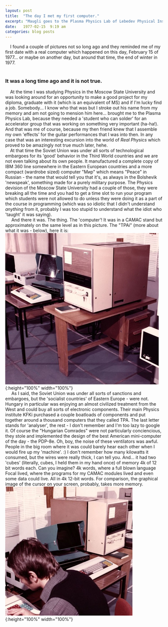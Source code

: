 ```yaml
---
layout: post
title:  "The day I met my first computer."
excerpt: "Maugli goes to the Plasma Physics Lab of Lebedev Physical Institute of the Academy of Sciences of the USSR and meets a computer brought there from another planet by the wind."
date:   1977-02-15  9:19 am
categories: blog posts
---
```

&nbsp;&nbsp;&nbsp;&nbsp;I found a couple of pictures not so long ago and they reminded me of my first date with a real computer which happened on this day, February 15 of 1977... or maybe on another day, but around that time, the end of winter in 1977.<br><br>
### It was a long time ago and it is not true.
&nbsp;&nbsp;&nbsp;&nbsp;At the time I was studying Physics in the Moscow State University and was looking around for an opportunity to make a good project for my diploma, graduate with it (which is an equivalent of MS) and if I'm lucky find a job. Somebody... I know who that was but I stroke out his name from my memory and am not going to mension him here... brought me to the Plasma Physics Lab, because they needed a 'student who can solder' for an accelerator group that was working on something very important (ha-ha!). And that was me of course, because my then friend knew that I assemble my own 'effects' for the guitar performances that I was into then. In any case that was an interesting excursion into the world of _Real Physics_ which proved to be amazingly not true much later, hehe.<br>
&nbsp;&nbsp;&nbsp;&nbsp;At that time the Soviet Union was under all sorts of technological embargoes for its 'good' behavior in the Third World countries and we are not even talking about its own people. It manufactured a complete copy of IBM 360 line somewhere in the Eastern European countries and a more compact (wardrobe sized) computer "Мир" which means "Peace" in Russian - the name that would tell you that it's, as always in the Bolshevik 'newspeak', something made for a purely military purpose. The Physics devision of the Moscow State University had a couple of those, they were breaking all the time and you had to get a time slot to run your program which students were not allowed to do unless they were doing it as a part of the course in programming (which was so idiotic that I didn't understand _anything_ from it, probably I was too stupid to understand what the idiot who 'taught' it was saying).<br>
&nbsp;&nbsp;&nbsp;&nbsp; And there it was. The thing. The 'computer'! It was in a CAMAC stand but approximately on the same level as in this picture. The "TPAi" (more about what it was - below), here it is:
<br>
![TPAi-1](/images/TPAi_1.png){:height="100%" width="100%"}<br>
&nbsp;&nbsp;&nbsp;&nbsp; As I said, the Soviet Union was under all sorts of sanctions and embargoes, but the 'socialist countries' of Eastern Europe - were not. Hungary in particular was enjoying an almost civilized treatment from the West and could buy all sorts of electronic components. Their main Physics institute KFKi purchased a couple boatloads of components and put together around a thousand computers that they called TPA. The last letter stands for 'analyser', the rest - I don't remember and I'm too lazy to google it. Of course the "Hungarian Comrades" were not particularly conciencious, they stole and implemented the design of the best American mini-computer of the day - the PDP-8e. Oh, boy, the noise of these ventilators was awful. People in the big room where it was could barely hear each other when I would fire up my 'machine'. :) I don't remember how many kilowatts it consumed, but the wires were really thick, I can tell you. And... it had two 'cubes' (literally, cubes, I held them in my hand once) of memory 4k of 12 bit words each. Can you imagine? 4k words, where a full blown language Focal lived, where the programs for my CAMAC modules lived and even some data could live. All in 4k 12-bit words. For comparison, the graphical image of the cursor on your screen, probably, takes more memory.
<br>
![TPAi-2](/images/TPAi_2.png){:height="100%" width="100%"}<br>

